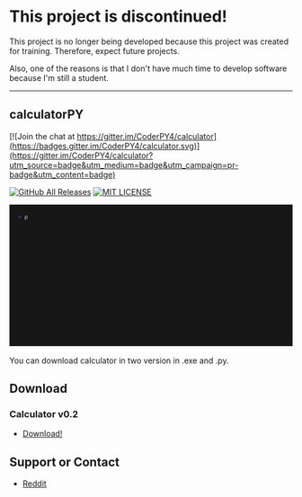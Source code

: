 # This project is discontinued!
This project is no longer being developed because this project was created for training. Therefore, expect future projects.

Also, one of the reasons is that I don't have much time to develop software because I'm still a student.

---
## calculatorPY

[![Join the chat at https://gitter.im/CoderPY4/calculator](https://badges.gitter.im/CoderPY4/calculator.svg)](https://gitter.im/CoderPY4/calculator?utm_source=badge&utm_medium=badge&utm_campaign=pr-badge&utm_content=badge)

[![GitHub All Releases](https://img.shields.io/github/downloads/CoderPY4/calculator/total?logo=Nuke)](https://github.com/CoderPY4/calculator/releases) [![MIT LICENSE](https://img.shields.io/github/license/CoderPY4/calculator)](https://github.com/CoderPY4/calculator/blob/master/LICENSE)

![calculatorPY preview](preview.gif)

You can download calculator in two version in .exe and .py.

## Download

### Calculator v0.2

- [Download!](https://github.com/CoderPY4/calculator/releases)

## Support or Contact

- [Reddit](https://reddit.com/AndriOS13)



